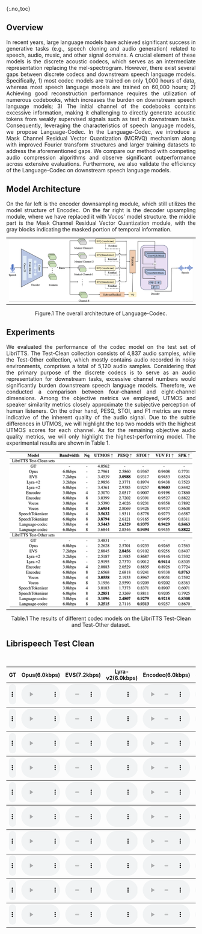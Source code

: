{:.no_toc}

## Overview
<p align="justify">
In recent years, large language models have achieved significant success in generative tasks (e.g., speech cloning and audio generation) related to speech, audio, music, and other signal domains. A crucial element of these models is the discrete acoustic codecs, which serves as an intermediate representation replacing the mel-spectrogram. However, there exist several gaps between discrete codecs and downstream speech language models. Specifically, 1) most codec models are trained on only 1,000 hours of data, whereas most speech language models are trained on 60,000 hours; 2) Achieving good reconstruction performance requires the utilization of numerous codebooks, which increases the burden on downstream speech language models; 3) The initial channel of the codebooks contains excessive information, making it challenging to directly generate acoustic tokens from weakly supervised signals such as text in downstream tasks. Consequently, leveraging the characteristics of speech language models, we propose Language-Codec. In the Language-Codec, we introduce a Mask Channel Residual Vector Quantization (MCRVQ) mechanism along with improved Fourier transform structures and larger training datasets to address the aforementioned gaps. We compare our method with competing audio compression algorithms and observe significant outperformance across extensive evaluations. Furthermore, we also validate the efficiency of the Language-Codec on downstream speech language models.
</p>

## Model Architecture

<p align="justify">
On the far left is the encoder downsampling module, which
still utilizes the model structure of Encodec. On the far right is the decoder upsampling module, where we have
replaced it with Vocos’ model structure. the middle part is the Mask Channel Residual Vector Quantization module,
with the gray blocks indicating the masked portion of temporal information.
</p>

<table>
    <tr>
        <td ><center><img src="assets/image/arch.png"/> </center></td>
    </tr>
</table>

<p align="center">Figure.1 The overall architecture of Language-Codec.</p>


## Experiments
<p align="justify">
We evaluated the performance of the codec model on the test set of LibriTTS. The Test-Clean collection consists of 4,837 audio samples, while the Test-Other collection, which mostly contains audio recorded in noisy environments, comprises a total of 5,120 audio samples. Considering that the primary purpose of the discrete codecs is to serve as an audio representation for downstream tasks, excessive channel numbers would significantly burden downstream speech language models. Therefore, we conducted a comparison between four-channel and eight-channel dimensions. Among the objective metrics we employed, UTMOS and speaker similarity metrics closely approximate the subjective perception of human listeners. On the other hand, PESQ, STOI, and F1 metrics are more indicative of the inherent quality of the audio signal. Due to the subtle differences in UTMOS, we will highlight the top two models with the highest UTMOS scores for each channel. As for the remaining objective audio quality metrics, we will only highlight the highest-performing model. The experimental results are shown in Table 1.
</p>

<table>
    <tr>
        <td ><center><img src="assets/image/result.png"/> </center></td>
    </tr>
</table>

<p align="center">Table.1 The results of different codec models on the LibriTTS Test-Clean and Test-Other dataset.</p>

## Librispeech Test Clean
<script>
function pauseOthers(ele) {
    $("audio").not(ele).each(function (index, audio) {audio.pause();});
}
</script>

<style>
.main-content table {
    display: inline-table;
}
table {
    table-layout:fixed;
    width: 100%;
    overflow: hidden;
}
#player{
    width: 100%;
}
</style>

<p>&nbsp;</p> 
<table>
    <tr>
        <th> GT</th>
        <th> Opus(6.0kbps) </th>
        <th> EVS(7.2kbps)</th>
        <th> Lyra-v2(6.0kbps)</th>
        <th> Encodec(6.0kbps)</th>
        <th> SpeechTokenizer(6.0kbps)</th>
        <th> LanguageCodec(6.0kbps)</th>
    </tr>
    <tr>
        <th> <audio controls id="player" onplay="pauseOthers(this);"><source src="assets/audios/1/1089_134691_000052_000000.wav" type="audio/mpeg"></audio> </th>
        <th> <audio controls id="player" onplay="pauseOthers(this);"><source src="assets/audios/1/opus_1089_134691_000052_000000.wav" type="audio/mpeg"></audio> </th>
        <th> <audio controls id="player" onplay="pauseOthers(this);"><source src="assets/audios/1/evs_1089_134691_000052_000000.wav" type="audio/mpeg"></audio> </th>
        <th> <audio controls id="player" onplay="pauseOthers(this);"><source src="assets/audios/1/lyra_1089_134691_000052_000000_decoded.wav" type="audio/mpeg"></audio> </th>
        <th> <audio controls id="player" onplay="pauseOthers(this);"><source src="assets/audios/1/encodec_1089_134691_000052_000000.wav" type="audio/mpeg"></audio> </th>
        <th> <audio controls id="player" onplay="pauseOthers(this);"><source src="assets/audios/1/st_1089_134691_000052_000000.wav" type="audio/mpeg"></audio> </th>
        <th> <audio controls id="player" onplay="pauseOthers(this);"><source src="assets/audios/1/languagecodec_1089_134691_000052_000000.wav" type="audio/mpeg"></audio> </th>
    </tr> 
    <tr>
        <th> <audio controls id="player" onplay="pauseOthers(this);"><source src="assets/audios/2/260_123288_000006_000002.wav" type="audio/mpeg"></audio> </th>
        <th> <audio controls id="player" onplay="pauseOthers(this);"><source src="assets/audios/2/opus_260_123288_000006_000002.wav" type="audio/mpeg"></audio> </th>
        <th> <audio controls id="player" onplay="pauseOthers(this);"><source src="assets/audios/2/evs_260_123288_000006_000002.wav" type="audio/mpeg"></audio> </th>
        <th> <audio controls id="player" onplay="pauseOthers(this);"><source src="assets/audios/2/lyra_260_123288_000006_000002_decoded.wav" type="audio/mpeg"></audio> </th>
        <th> <audio controls id="player" onplay="pauseOthers(this);"><source src="assets/audios/2/encodec_260_123288_000006_000002.wav" type="audio/mpeg"></audio> </th>
        <th> <audio controls id="player" onplay="pauseOthers(this);"><source src="assets/audios/2/st_260_123288_000006_000002.wav" type="audio/mpeg"></audio> </th>
        <th> <audio controls id="player" onplay="pauseOthers(this);"><source src="assets/audios/2/languagecodec_260_123288_000006_000002.wav" type="audio/mpeg"></audio> </th>
    </tr> 
    <tr>
        <th> <audio controls id="player" onplay="pauseOthers(this);"><source src="assets/audios/3/1320_122617_000069_000000.wav" type="audio/mpeg"></audio> </th>
        <th> <audio controls id="player" onplay="pauseOthers(this);"><source src="assets/audios/3/opus_1320_122617_000069_000000.wav" type="audio/mpeg"></audio> </th>
        <th> <audio controls id="player" onplay="pauseOthers(this);"><source src="assets/audios/3/evs_1320_122617_000069_000000.wav" type="audio/mpeg"></audio> </th>
        <th> <audio controls id="player" onplay="pauseOthers(this);"><source src="assets/audios/3/lyra_1320_122617_000069_000000_decoded.wav" type="audio/mpeg"></audio> </th>
        <th> <audio controls id="player" onplay="pauseOthers(this);"><source src="assets/audios/3/encodec_1320_122617_000069_000000.wav" type="audio/mpeg"></audio> </th>
        <th> <audio controls id="player" onplay="pauseOthers(this);"><source src="assets/audios/3/st_1320_122617_000069_000000.wav" type="audio/mpeg"></audio> </th>
        <th> <audio controls id="player" onplay="pauseOthers(this);"><source src="assets/audios/3/languagecodec_1320_122617_000069_000000.wav" type="audio/mpeg"></audio> </th>
    </tr> 
    <tr>
        <th> <audio controls id="player" onplay="pauseOthers(this);"><source src="assets/audios/4/1580_141083_000043_000001.wav" type="audio/mpeg"></audio> </th>
        <th> <audio controls id="player" onplay="pauseOthers(this);"><source src="assets/audios/4/opus_1580_141083_000043_000001.wav" type="audio/mpeg"></audio> </th>
        <th> <audio controls id="player" onplay="pauseOthers(this);"><source src="assets/audios/4/evs_1580_141083_000043_000001.wav" type="audio/mpeg"></audio> </th>
        <th> <audio controls id="player" onplay="pauseOthers(this);"><source src="assets/audios/4/lyra_1580_141083_000043_000001_decoded.wav" type="audio/mpeg"></audio> </th>
        <th> <audio controls id="player" onplay="pauseOthers(this);"><source src="assets/audios/4/encodec_1580_141083_000043_000001.wav" type="audio/mpeg"></audio> </th>
        <th> <audio controls id="player" onplay="pauseOthers(this);"><source src="assets/audios/4/st_1580_141083_000043_000001.wav" type="audio/mpeg"></audio> </th>
        <th> <audio controls id="player" onplay="pauseOthers(this);"><source src="assets/audios/4/languagecodec_1580_141083_000043_000001.wav" type="audio/mpeg"></audio> </th>
    </tr> 
    <tr>
        <th> <audio controls id="player" onplay="pauseOthers(this);"><source src="assets/audios/5/1995_1826_000051_000001.wav" type="audio/mpeg"></audio> </th>
        <th> <audio controls id="player" onplay="pauseOthers(this);"><source src="assets/audios/5/opus_1995_1826_000051_000001.wav" type="audio/mpeg"></audio> </th>
        <th> <audio controls id="player" onplay="pauseOthers(this);"><source src="assets/audios/5/evs_1995_1826_000051_000001.wav" type="audio/mpeg"></audio> </th>
        <th> <audio controls id="player" onplay="pauseOthers(this);"><source src="assets/audios/5/lyra_1995_1826_000051_000001_decoded.wav" type="audio/mpeg"></audio> </th>
        <th> <audio controls id="player" onplay="pauseOthers(this);"><source src="assets/audios/5/encodec_1995_1826_000051_000001.wav" type="audio/mpeg"></audio> </th>
        <th> <audio controls id="player" onplay="pauseOthers(this);"><source src="assets/audios/5/st_1995_1826_000051_000001.wav" type="audio/mpeg"></audio> </th>
        <th> <audio controls id="player" onplay="pauseOthers(this);"><source src="assets/audios/5/languagecodec_1995_1826_000051_000001.wav" type="audio/mpeg"></audio> </th>
    </tr> 
    <tr>
        <th> <audio controls id="player" onplay="pauseOthers(this);"><source src="assets/audios/6/2961_961_000004_000002.wav" type="audio/mpeg"></audio> </th>
        <th> <audio controls id="player" onplay="pauseOthers(this);"><source src="assets/audios/6/opus_2961_961_000004_000002.wav" type="audio/mpeg"></audio> </th>
        <th> <audio controls id="player" onplay="pauseOthers(this);"><source src="assets/audios/6/evs_2961_961_000004_000002.wav" type="audio/mpeg"></audio> </th>
        <th> <audio controls id="player" onplay="pauseOthers(this);"><source src="assets/audios/6/lyra_2961_961_000004_000002_decoded.wav" type="audio/mpeg"></audio> </th>
        <th> <audio controls id="player" onplay="pauseOthers(this);"><source src="assets/audios/6/encodec_2961_961_000004_000002.wav" type="audio/mpeg"></audio> </th>
        <th> <audio controls id="player" onplay="pauseOthers(this);"><source src="assets/audios/6/st_2961_961_000004_000002.wav" type="audio/mpeg"></audio> </th>
        <th> <audio controls id="player" onplay="pauseOthers(this);"><source src="assets/audios/6/languagecodec_2961_961_000004_000002.wav" type="audio/mpeg"></audio> </th>
    </tr> 
    <tr>
        <th> <audio controls id="player" onplay="pauseOthers(this);"><source src="assets/audios/7/3575_170457_000048_000000.wav" type="audio/mpeg"></audio> </th>
        <th> <audio controls id="player" onplay="pauseOthers(this);"><source src="assets/audios/7/opus_3575_170457_000048_000000.wav" type="audio/mpeg"></audio> </th>
        <th> <audio controls id="player" onplay="pauseOthers(this);"><source src="assets/audios/7/evs_3575_170457_000048_000000.wav" type="audio/mpeg"></audio> </th>
        <th> <audio controls id="player" onplay="pauseOthers(this);"><source src="assets/audios/7/lyra_3575_170457_000048_000000_decoded.wav" type="audio/mpeg"></audio> </th>
        <th> <audio controls id="player" onplay="pauseOthers(this);"><source src="assets/audios/7/encodec_3575_170457_000048_000000.wav" type="audio/mpeg"></audio> </th>
        <th> <audio controls id="player" onplay="pauseOthers(this);"><source src="assets/audios/7/st_3575_170457_000048_000000.wav" type="audio/mpeg"></audio> </th>
        <th> <audio controls id="player" onplay="pauseOthers(this);"><source src="assets/audios/7/languagecodec_3575_170457_000048_000000.wav" type="audio/mpeg"></audio> </th>
    </tr> 
    <tr>
        <th> <audio controls id="player" onplay="pauseOthers(this);"><source src="assets/audios/8/4446_2271_000007_000002.wav" type="audio/mpeg"></audio> </th>
        <th> <audio controls id="player" onplay="pauseOthers(this);"><source src="assets/audios/8/opus_4446_2271_000007_000002.wav" type="audio/mpeg"></audio> </th>
        <th> <audio controls id="player" onplay="pauseOthers(this);"><source src="assets/audios/8/evs_4446_2271_000007_000002.wav" type="audio/mpeg"></audio> </th>
        <th> <audio controls id="player" onplay="pauseOthers(this);"><source src="assets/audios/8/lyra_4446_2271_000007_000002_decoded.wav" type="audio/mpeg"></audio> </th>
        <th> <audio controls id="player" onplay="pauseOthers(this);"><source src="assets/audios/8/encodec_4446_2271_000007_000002.wav" type="audio/mpeg"></audio> </th>
        <th> <audio controls id="player" onplay="pauseOthers(this);"><source src="assets/audios/8/st_4446_2271_000007_000002.wav" type="audio/mpeg"></audio> </th>
        <th> <audio controls id="player" onplay="pauseOthers(this);"><source src="assets/audios/8/languagecodec_4446_2271_000007_000002.wav" type="audio/mpeg"></audio> </th>
    </tr> 
    <tr>
        <th> <audio controls id="player" onplay="pauseOthers(this);"><source src="assets/audios/9/4992_41806_000001_000000.wav" type="audio/mpeg"></audio> </th>
        <th> <audio controls id="player" onplay="pauseOthers(this);"><source src="assets/audios/9/opus_4992_41806_000001_000000.wav" type="audio/mpeg"></audio> </th>
        <th> <audio controls id="player" onplay="pauseOthers(this);"><source src="assets/audios/9/evs_4992_41806_000001_000000.wav" type="audio/mpeg"></audio> </th>
        <th> <audio controls id="player" onplay="pauseOthers(this);"><source src="assets/audios/9/lyra_4992_41806_000001_000000_decoded.wav" type="audio/mpeg"></audio> </th>
        <th> <audio controls id="player" onplay="pauseOthers(this);"><source src="assets/audios/9/encodec_4992_41806_000001_000000.wav" type="audio/mpeg"></audio> </th>
        <th> <audio controls id="player" onplay="pauseOthers(this);"><source src="assets/audios/9/st_4992_41806_000001_000000.wav" type="audio/mpeg"></audio> </th>
        <th> <audio controls id="player" onplay="pauseOthers(this);"><source src="assets/audios/9/languagecodec_4992_41806_000001_000000.wav" type="audio/mpeg"></audio> </th>
    </tr> 
    <tr>
        <th> <audio controls id="player" onplay="pauseOthers(this);"><source src="assets/audios/10/7729_102255_000002_000003.wav" type="audio/mpeg"></audio> </th>
        <th> <audio controls id="player" onplay="pauseOthers(this);"><source src="assets/audios/10/opus_7729_102255_000002_000003.wav" type="audio/mpeg"></audio> </th>
        <th> <audio controls id="player" onplay="pauseOthers(this);"><source src="assets/audios/10/evs_7729_102255_000002_000003.wav" type="audio/mpeg"></audio> </th>
        <th> <audio controls id="player" onplay="pauseOthers(this);"><source src="assets/audios/10/lyra_7729_102255_000002_000003_decoded.wav" type="audio/mpeg"></audio> </th>
        <th> <audio controls id="player" onplay="pauseOthers(this);"><source src="assets/audios/10/encodec_7729_102255_000002_000003.wav" type="audio/mpeg"></audio> </th>
        <th> <audio controls id="player" onplay="pauseOthers(this);"><source src="assets/audios/10/st_7729_102255_000002_000003.wav" type="audio/mpeg"></audio> </th>
        <th> <audio controls id="player" onplay="pauseOthers(this);"><source src="assets/audios/10/languagecodec_7729_102255_000002_000003.wav" type="audio/mpeg"></audio> </th>
    </tr> 
</table>

<p>&nbsp;</p>
